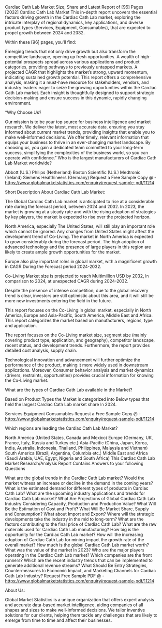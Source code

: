Cardiac Cath Lab Market Size, Share and Latest Report of [96] Pages [2032]
Cardiac Cath Lab Market This in-depth report uncovers the essential factors driving growth in the Cardiac Cath Lab market, exploring the intricate interplay of regional dynamics, key applications, and diverse product types (Services, Equipment, Consumables), that are expected to propel growth between 2024 and 2032.

Within these [96] pages, you'll find:

Emerging trends that not only drive growth but also transform the competitive landscape, opening up fresh opportunities.
A wealth of high-potential prospects spread across various applications and product categories, providing pathways to previously untapped markets.
A projected CAGR that highlights the market’s strong, upward momentum, indicating sustained growth potential.
This report offers a comprehensive analysis, making it a must-have resource for stakeholders, vendors, and industry leaders eager to seize the growing opportunities within the Cardiac Cath Lab market. Each insight is thoughtfully designed to support strategic decision-making and ensure success in this dynamic, rapidly changing environment.

“Why Choose Us?

Our mission is to be your top source for business intelligence and market research.
We deliver the latest, most accurate data, ensuring you stay informed about current market trends, providing insights that enable you to make well-informed decisions.
We offer timely, relevant information that equips your business to thrive in an ever-changing market landscape.
By choosing us, you gain a dedicated team committed to your long-term success, simplifying the complexities of the business world, so you can operate with confidence.”
Who is the largest manufacturers of Cardiac Cath Lab Market worldwide?


Abbott (U.S.)
Philips (Netherland)
Boston Scientific (U.S.)
Medtronic (Ireland)
Siemens Healthineers (Germany)
Request a Free Sample Copy @ - https://www.globalmarketstatistics.com/enquiry/request-sample-pdf/11214

 

Short Description About Cardiac Cath Lab Market:

The Global Cardiac Cath Lab market is anticipated to rise at a considerable rate during the forecast period, between 2024 and 2032. In 2023, the market is growing at a steady rate and with the rising adoption of strategies by key players, the market is expected to rise over the projected horizon.

North America, especially The United States, will still play an important role which cannot be ignored. Any changes from United States might affect the development trend of Co-Living. The market in North America is expected to grow considerably during the forecast period. The high adoption of advanced technology and the presence of large players in this region are likely to create ample growth opportunities for the market.

Europe also play important roles in global market, with a magnificent growth in CAGR During the Forecast period 2024-2032.

Co-Living Market size is projected to reach Multimillion USD by 2032, In comparison to 2024, at unexpected CAGR during 2024-2032.

Despite the presence of intense competition, due to the global recovery trend is clear, investors are still optimistic about this area, and it will still be more new investments entering the field in the future.

This report focuses on the Co-Living in global market, especially in North America, Europe and Asia-Pacific, South America, Middle East and Africa. This report categorizes the market based on manufacturers, regions, type and application.

The report focuses on the Co-Living market size, segment size (mainly covering product type, application, and geography), competitor landscape, recent status, and development trends. Furthermore, the report provides detailed cost analysis, supply chain.

Technological innovation and advancement will further optimize the performance of the product, making it more widely used in downstream applications. Moreover, Consumer behavior analysis and market dynamics (drivers, restraints, opportunities) provides crucial information for knowing the Co-Living market.

What are the types of Cardiac Cath Lab available in the Market?

Based on Product Types the Market is categorized into Below types that held the largest Cardiac Cath Lab market share In 2024.


Services
Equipment
Consumables
Request a Free Sample Copy @ - https://www.globalmarketstatistics.com/enquiry/request-sample-pdf/11214

Which regions are leading the Cardiac Cath Lab Market?

North America (United States, Canada and Mexico)
Europe (Germany, UK, France, Italy, Russia and Turkey etc.)
Asia-Pacific (China, Japan, Korea, India, Australia, Indonesia, Thailand, Philippines, Malaysia and Vietnam)
South America (Brazil, Argentina, Columbia etc.)
Middle East and Africa (Saudi Arabia, UAE, Egypt, Nigeria and South Africa)
This Cardiac Cath Lab Market Research/Analysis Report Contains Answers to your following Questions

What are the global trends in the Cardiac Cath Lab market? Would the market witness an increase or decline in the demand in the coming years?
What is the estimated demand for different types of products in Cardiac Cath Lab? What are the upcoming industry applications and trends for Cardiac Cath Lab market?
What Are Projections of Global Cardiac Cath Lab Industry Considering Capacity, Production and Production Value? What Will Be the Estimation of Cost and Profit? What Will Be Market Share, Supply and Consumption? What about Import and Export?
Where will the strategic developments take the industry in the mid to long-term?
What are the factors contributing to the final price of Cardiac Cath Lab? What are the raw materials used for Cardiac Cath Lab manufacturing?
How big is the opportunity for the Cardiac Cath Lab market? How will the increasing adoption of Cardiac Cath Lab for mining impact the growth rate of the overall market?
How much is the global Cardiac Cath Lab market worth? What was the value of the market In 2023?
Who are the major players operating in the Cardiac Cath Lab market? Which companies are the front runners?
Which are the recent industry trends that can be implemented to generate additional revenue streams?
What Should Be Entry Strategies, Countermeasures to Economic Impact, and Marketing Channels for Cardiac Cath Lab Industry?
Request Free Sample PDF @ - https://www.globalmarketstatistics.com/enquiry/request-sample-pdf/11214

About Us:

Global Market Statistics is a unique organization that offers expert analysis and accurate data-based market intelligence, aiding companies of all shapes and sizes to make well-informed decisions. We tailor inventive solutions for our clients, helping them tackle any challenges that are likely to emerge from time to time and affect their businesses.